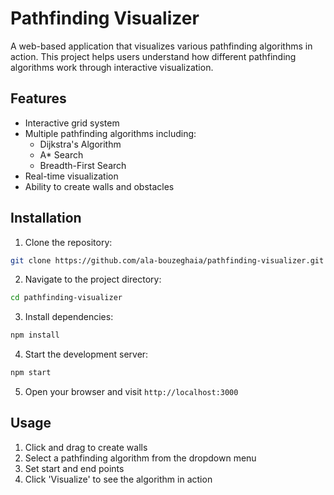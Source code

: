 # Pathfinding Visualizer

A web-based application that visualizes various pathfinding algorithms in action. This project helps users understand how different pathfinding algorithms work through interactive visualization.

## Features

- Interactive grid system
- Multiple pathfinding algorithms including:
  - Dijkstra's Algorithm
  - A\* Search
  - Breadth-First Search
- Real-time visualization
- Ability to create walls and obstacles

## Installation

1. Clone the repository:

```bash
git clone https://github.com/ala-bouzeghaia/pathfinding-visualizer.git
```

2. Navigate to the project directory:

```bash
cd pathfinding-visualizer
```

3. Install dependencies:

```bash
npm install
```

4. Start the development server:

```bash
npm start
```

5. Open your browser and visit `http://localhost:3000`

## Usage

1. Click and drag to create walls
2. Select a pathfinding algorithm from the dropdown menu
3. Set start and end points
4. Click 'Visualize' to see the algorithm in action
